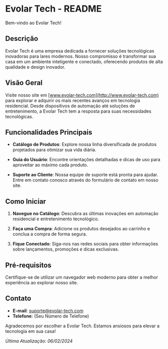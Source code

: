 # Evolar Tech - README

Bem-vindo ao Evolar Tech!

## Descrição

Evolar Tech é uma empresa dedicada a fornecer soluções tecnológicas inovadoras para lares modernos. Nosso compromisso é transformar sua casa em um ambiente inteligente e conectado, oferecendo produtos de alta qualidade e design inovador.

## Visão Geral

Visite nosso site em [www.evolar-tech.com](http://www.evolar-tech.com) para explorar e adquirir os mais recentes avanços em tecnologia residencial. Desde dispositivos de automação até soluções de entretenimento, a Evolar Tech tem a resposta para suas necessidades tecnológicas.

## Funcionalidades Principais

- **Catálogo de Produtos**: Explore nossa linha diversificada de produtos projetados para otimizar sua vida diária.

- **Guia do Usuário**: Encontre orientações detalhadas e dicas de uso para aproveitar ao máximo cada produto.

- **Suporte ao Cliente**: Nossa equipe de suporte está pronta para ajudar. Entre em contato conosco através do formulário de contato em nosso site.

## Como Iniciar

1. **Navegue no Catálogo**: Descubra as últimas inovações em automação residencial e entretenimento tecnológico.

2. **Faça uma Compra**: Adicione os produtos desejados ao carrinho e conclua a compra de forma segura.

3. **Fique Conectado**: Siga-nos nas redes sociais para obter informações sobre lançamentos, promoções e dicas exclusivas.

## Pré-requisitos

Certifique-se de utilizar um navegador web moderno para obter a melhor experiência ao explorar nosso site.

## Contato

- **E-mail**: suporte@evolar-tech.com
- **Telefone**: (Seu Número de Telefone)

Agradecemos por escolher a Evolar Tech. Estamos ansiosos para elevar a tecnologia em sua casa!

*Última Atualização: 06/02/2024*
